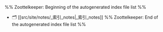 %% Zoottelkeeper: Beginning of the autogenerated index file list  %%
- 🗂️ [[src/site/notes/_索引_notes|_索引_notes]]
%% Zoottelkeeper: End of the autogenerated index file list  %%
